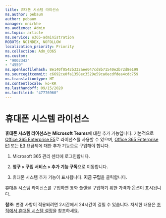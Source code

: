 ```yaml
---
title: 휴대폰 시스템 라이선스
ms.author: pebaum
author: pebaum
manager: mnirkhe
ms.audience: Admin
ms.topic: article
ms.service: o365-administration
ROBOTS: NOINDEX, NOFOLLOW
localization_priority: Priority
ms.collection: Adm_O365
ms.custom:
- "9002342"
- "4559"
ms.openlocfilehash: 8e140f0542b332aee047cd8b71540e2b72d8e199
ms.sourcegitcommit: c6692ce0fa1358ec3529e59ca0ecdfdea4cdc759
ms.translationtype: HT
ms.contentlocale: ko-KR
ms.lasthandoff: 09/15/2020
ms.locfileid: "47776960"
---
```

# <a name="phone-system-license"></a>휴대폰 시스템 라이선스

**휴대폰 시스템 라이선스**는 **Microsoft Teams**에 대한 추가 기능입니다. 기본적으로 [Office 365 Enterprise E5](https://www.microsoft.com/microsoft-365/business/office-365-enterprise-e5-business-software?rtc=1&activetab=pivot%3aoverviewtab)로 라이선스를 사용할 수 있으며, [Office 365 Enterprise E1](https://products.office.com/business/office-365-enterprise-e1-business-software) 또는 [E3](https://products.office.com/business/office-365-enterprise-e3-business-software) 요금제에 대한 추가 기능으로 구입해야 합니다.

1. Microsoft 365 관리 센터에 로그인합니다.

2. **청구 > 구입 서비스 > 추가 기능 구독**으로 이동합니다. 

3. 휴대폰 시스템 추가 기능이 표시됩니다. **지금 구입**을 클릭합니다.

휴대폰 시스템 라이선스를 구입하면 통화 플랜을 구입하기 위한 가격과 옵션이 표시됩니다.

**참조**: 변경 사항이 적용되려면 2시간에서 24시간이 걸릴 수 있습니다. 자세한 내용은 [조직에서 휴대폰 시스템 설정](https://docs.microsoft.com/MicrosoftTeams/setting-up-your-phone-system)을 참조하세요. 

